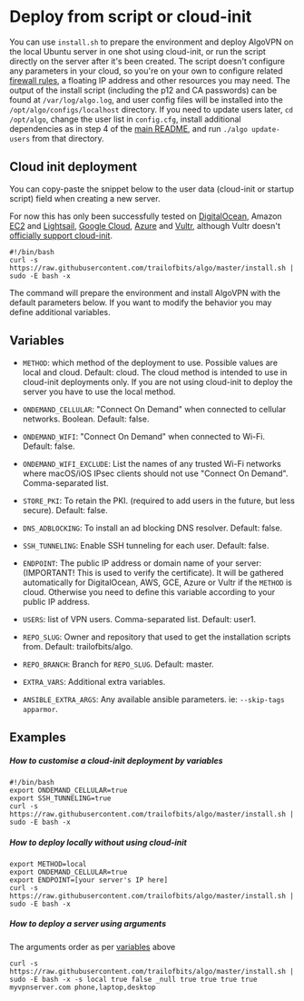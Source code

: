 # Deploy from script or cloud-init

You can use `install.sh` to prepare the environment and deploy AlgoVPN on the local Ubuntu server in one shot using cloud-init, or run the script directly on the server after it's been created. 
The script doesn't configure any parameters in your cloud, so you're on your own to configure related [firewall rules](/docs/firewalls.md), a floating IP address and other resources you may need. The output of the install script (including the p12 and CA passwords) can be found at `/var/log/algo.log`, and user config files will be installed into the `/opt/algo/configs/localhost` directory. If you need to update users later, `cd /opt/algo`, change the user list in `config.cfg`, install additional dependencies as in step 4 of the [main README](https://github.com/trailofbits/algo/blob/master/README.md), and run `./algo update-users` from that directory.

## Cloud init deployment

You can copy-paste the snippet below to the user data (cloud-init or startup script) field when creating a new server. 

For now this has only been successfully tested on [DigitalOcean](https://www.digitalocean.com/docs/droplets/resources/metadata/), Amazon [EC2](https://docs.aws.amazon.com/AWSEC2/latest/UserGuide/user-data.html) and [Lightsail](https://lightsail.aws.amazon.com/ls/docs/en/articles/lightsail-how-to-configure-server-additional-data-shell-script), [Google Cloud](https://cloud.google.com/compute/docs/startupscript), [Azure](https://docs.microsoft.com/en-us/azure/virtual-machines/linux/using-cloud-init) and [Vultr](https://my.vultr.com/startup/), although Vultr doesn't [officially support cloud-init](https://www.vultr.com/docs/getting-started-with-cloud-init).

```
#!/bin/bash
curl -s https://raw.githubusercontent.com/trailofbits/algo/master/install.sh | sudo -E bash -x
```
The command will prepare the environment and install AlgoVPN with the default parameters below. If you want to modify the behavior you may define additional variables.

## Variables

- `METHOD`: which method of the deployment to use. Possible values are local and cloud. Default: cloud. The cloud method is intended to use in cloud-init deployments only. If you are not using cloud-init to deploy the server you have to use the local method.

- `ONDEMAND_CELLULAR`: "Connect On Demand" when connected to cellular networks. Boolean. Default: false.

- `ONDEMAND_WIFI`: "Connect On Demand" when connected to Wi-Fi. Default: false.

- `ONDEMAND_WIFI_EXCLUDE`: List the names of any trusted Wi-Fi networks where macOS/iOS IPsec clients should not use "Connect On Demand". Comma-separated list.

- `STORE_PKI`: To retain the PKI. (required to add users in the future, but less secure). Default: false.

- `DNS_ADBLOCKING`: To install an ad blocking DNS resolver. Default: false.

- `SSH_TUNNELING`: Enable SSH tunneling for each user. Default: false.

- `ENDPOINT`: The public IP address or domain name of your server: (IMPORTANT! This is used to verify the certificate). It will be gathered automatically for DigitalOcean, AWS, GCE, Azure or Vultr if the `METHOD` is cloud. Otherwise you need to define this variable according to your public IP address.

- `USERS`: list of VPN users. Comma-separated list. Default: user1.

- `REPO_SLUG`: Owner and repository that used to get the installation scripts from. Default: trailofbits/algo.

- `REPO_BRANCH`: Branch for `REPO_SLUG`. Default: master.

- `EXTRA_VARS`: Additional extra variables.

- `ANSIBLE_EXTRA_ARGS`: Any available ansible parameters. ie: `--skip-tags apparmor`.

## Examples

##### How to customise a cloud-init deployment by variables

```
#!/bin/bash
export ONDEMAND_CELLULAR=true
export SSH_TUNNELING=true
curl -s https://raw.githubusercontent.com/trailofbits/algo/master/install.sh | sudo -E bash -x
```

##### How to deploy locally without using cloud-init

```
export METHOD=local
export ONDEMAND_CELLULAR=true
export ENDPOINT=[your server's IP here]
curl -s https://raw.githubusercontent.com/trailofbits/algo/master/install.sh | sudo -E bash -x
```

##### How to deploy a server using arguments

The arguments order as per [variables](#variables) above

```
curl -s https://raw.githubusercontent.com/trailofbits/algo/master/install.sh | sudo -E bash -x -s local true false _null true true true true myvpnserver.com phone,laptop,desktop
```
